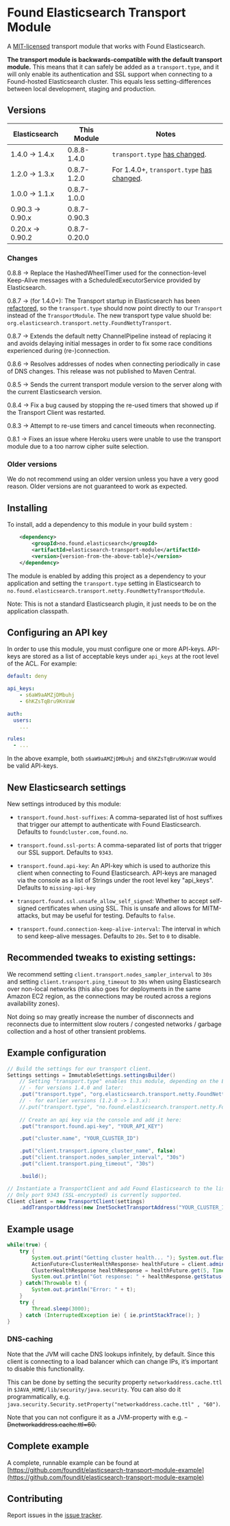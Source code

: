 # Found Elasticsearch Transport Module

A [MIT-licensed](https://github.com/foundit/elasticsearch-transport-module/blob/develop/LICENSE)
transport module that works with Found Elasticsearch.

**The transport module is backwards-compatible with the default transport
module.** This means that it can safely be added as a ``transport.type``,
and it will only enable its authentication and SSL support when connecting
to a Found-hosted Elasticsearch cluster. This equals less setting-differences
between local development, staging and production.

## Versions

Elasticsearch | This Module | Notes
--- | --- | ---
1.4.0 -> 1.4.x | 0.8.8-1.4.0 | ``transport.type`` [has changed](#changes).
1.2.0 -> 1.3.x | 0.8.7-1.2.0 | For 1.4.0+, ``transport.type`` [has changed](#changes).
1.0.0 -> 1.1.x | 0.8.7-1.0.0
0.90.3 -> 0.90.x | 0.8.7-0.90.3
0.20.x -> 0.90.2 | 0.8.7-0.20.0

### Changes

0.8.8 -> Replace the HashedWheelTimer used for the connection-level Keep-Alive
    messages with a ScheduledExecutorService provided by Elasticsearch.

0.8.7 -> (for 1.4.0+): The Transport startup in Elasticsearch has been
    [refactored](https://github.com/elasticsearch/elasticsearch/commit/247ff7d80117ee841b3e8296d125df5aad6f0d30),
    so the ``transport.type`` should now point directly to our ``Transport`` instead of the ``TransportModule``.
    The new transport type value shuold be: ``org.elasticsearch.transport.netty.FoundNettyTransport``.

0.8.7 -> Extends the default netty ChannelPipeline instead of replacing it and
    avoids delaying initial messages in order to fix some race conditions
    experienced during (re-)connection.

0.8.6 -> Resolves addresses of nodes when connecting periodically in case of DNS
    changes. This release was not published to Maven Central.

0.8.5 -> Sends the current transport module version to the server along with the
    current Elasticsearch version.

0.8.4 -> Fix a bug caused by stopping the re-used timers that showed up if the
    Transport Client was restarted.

0.8.3 -> Attempt to re-use timers and cancel timeouts when reconnecting.

0.8.1 -> Fixes an issue where Heroku users were unable to use the transport module
    due to a too narrow cipher suite selection.

### Older versions

We do not recommend using an older version unless you have a very good reason.
Older versions are not guaranteed to work as expected.

## Installing

To install, add a dependency to this module in your build system :

```xml
    <dependency>
        <groupId>no.found.elasticsearch</groupId>
        <artifactId>elasticsearch-transport-module</artifactId>
        <version>{version-from-the-above-table}</version>
    </dependency>
```

The module is enabled by adding this project as a dependency to your application
and setting the ``transport.type`` setting in Elasticsearch to
``no.found.elasticsearch.transport.netty.FoundNettyTransportModule``.

Note: This is not a standard Elasticsearch plugin, it just needs to be on the
application classpath.

## Configuring an API key

In order to use this module, you must configure one or more API-keys. API-keys
are stored as a list of acceptable keys under ``api_keys`` at the root level
of the ACL. For example:

```yaml
default: deny

api_keys:
    - s6aW9aAMZjDMbuhj
    - 6hKZsTqBru9KnVaW

auth:
  users:
    ...

rules:
  - ...
```

In the above example, both ``s6aW9aAMZjDMbuhj`` and ``6hKZsTqBru9KnVaW`` would be
valid API-keys.

## New Elasticsearch settings

New settings introduced by this module:

* ``transport.found.host-suffixes``: A comma-separated list of host suffixes that
 trigger our attempt to authenticate with Found Elasticsearch. Defaults to
 ``foundcluster.com,found.no``.

* ``transport.found.ssl-ports``: A comma-separated list of ports that trigger our
 SSL support. Defaults to ``9343``.

* ``transport.found.api-key``: An API-key which is used to authorize this client
 when connecting to Found Elasticsearch. API-keys are managed via the console as
 a list of Strings under the root level key "api_keys". Defaults to
 ``missing-api-key``

* ``transport.found.ssl.unsafe_allow_self_signed``: Whether to accept self-signed
 certificates when using SSL. This is unsafe and allows for MITM-attacks, but
 may be useful for testing. Defaults to ``false``.

*  ``transport.found.connection-keep-alive-interval``: The interval in which to send
 keep-alive messages. Defaults to ``20s``. Set to ``0`` to disable.

## Recommended tweaks to existing settings:

We recommend setting ``client.transport.nodes_sampler_interval`` to ``30s`` and setting
``client.transport.ping_timeout`` to ``30s`` when using Elasticsearch over non-local networks (this also goes for deployments in the same Amazon EC2 region, as the connections may be routed across a regions availability zones).

Not doing so may greatly increase the number of disconnects and reconnects due to intermittent slow routers / congested networks / garbage collection and a host of other transient problems.

## Example configuration

```java
// Build the settings for our transport client.
Settings settings = ImmutableSettings.settingsBuilder()
    // Setting "transport.type" enables this module, depending on the Elasticsearch version
    // - for versions 1.4.0 and later:
    .put("transport.type", "org.elasticsearch.transport.netty.FoundNettyTransport")
    // - for earlier versions (1.2.0 -> 1.3.x):
    //.put("transport.type", "no.found.elasticsearch.transport.netty.FoundNettyTransportModule")
    
    // Create an api key via the console and add it here:
    .put("transport.found.api-key", "YOUR_API_KEY")

    .put("cluster.name", "YOUR_CLUSTER_ID")

    .put("client.transport.ignore_cluster_name", false)
    .put("client.transport.nodes_sampler_interval", "30s")
    .put("client.transport.ping_timeout", "30s")

    .build();

// Instantiate a TransportClient and add Found Elasticsearch to the list of addresses to connect to.
// Only port 9343 (SSL-encrypted) is currently supported.
Client client = new TransportClient(settings)
    .addTransportAddress(new InetSocketTransportAddress("YOUR_CLUSTER_ID-REGION.foundcluster.com", 9343));
```

## Example usage

```java
while(true) {
    try {
        System.out.print("Getting cluster health... "); System.out.flush();
        ActionFuture<ClusterHealthResponse> healthFuture = client.admin().cluster().health(Requests.clusterHealthRequest());
        ClusterHealthResponse healthResponse = healthFuture.get(5, TimeUnit.SECONDS);
        System.out.println("Got response: " + healthResponse.getStatus());
    } catch(Throwable t) {
        System.out.println("Error: " + t);
    }
    try {
        Thread.sleep(3000);
    } catch (InterruptedException ie) { ie.printStackTrace(); }
}
```

### DNS-caching

Note that the JVM will cache DNS lookups infinitely, by default. Since this client is connecting to a load balancer which can change IPs, it’s important to disable this functionality.

This can be done by setting the security property ``networkaddress.cache.ttl`` in ``$JAVA_HOME/lib/security/java.security``. You can also do it programmatically, e.g. ``java.security.Security.setProperty("networkaddress.cache.ttl" , "60")``.

Note that you can not configure it as a JVM-property with e.g. ~~-Dnetworkaddress.cache.ttl=60.~~

## Complete example

A complete, runnable example can be found at
[https://github.com/foundit/elasticsearch-transport-module-example](https://github.com/foundit/elasticsearch-transport-module-example)


## Contributing

Report issues in the [issue tracker](https://github.com/foundit/elasticsearch-transport-module/issues).
